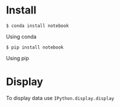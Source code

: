 # Install

```
$ conda install notebook
```

Using conda

```
$ pip install notebook
```

Using pip

# Display

To display data use `IPython.display.display`
